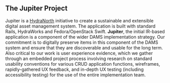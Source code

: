 ## The Jupiter Project 
Jupiter is a [HydraNorth](https://github.com/ualbertalib/HydraNorth) initiative to create a sustainable and extensible digital asset management system. The application is built with standard Rails, HydraWorks and Fedora/OpenStack Swift. **Jupiter**, the initial IR-based application is a component of the wider DAMS implementation strategy. Our commitment is to digitally preserve items in this component of the DAMS system and ensure that they are discoverable and usable for the long term. Also critical to our work is user experience evidence, which we gather through an embedded project process involving research on standard usability conventions for various CRUD application functions, wireframes, rapidly-gathered UX feedback, and in-depth UX testing (including accessibility testing) for the use of the entire implementation team. 

